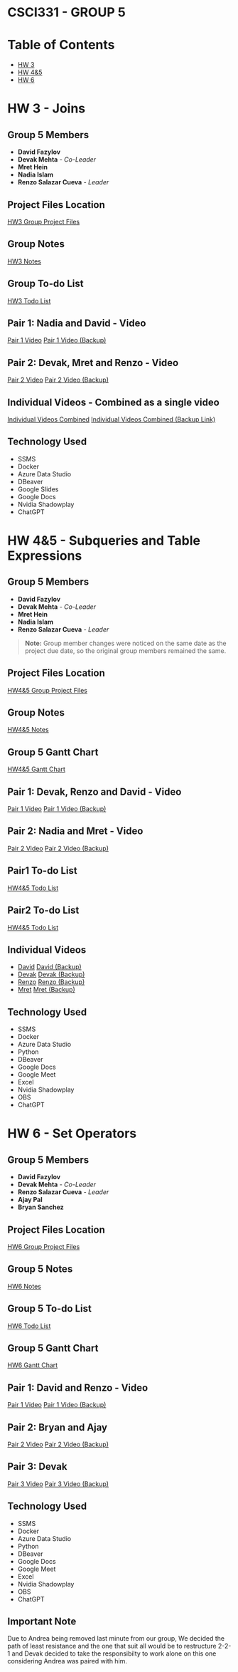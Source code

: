 # CSCI331 - GROUP 5
# Table of Contents
- [HW 3](#hw-3---multiple-queries)
- [HW 4&5](#HW-45---subqueries-and-table-expressions)
- [HW 6](#HW-6-set-operators)

# HW 3 - Joins

## Group 5 Members

- **David Fazylov**
- **Devak Mehta** - *Co-Leader*
- **Mret Hein**
- **Nadia Islam**
- **Renzo Salazar Cueva** - *Leader*

## Project Files Location

[HW3 Group Project Files](https://github.com/rnzsalazar/CSCI331_Group5/tree/master/HW3)

## Group Notes

[HW3 Notes](https://github.com/rnzsalazar/CSCI331_Group5/blob/master/HW3/HW3_Group5_Notes.docx)

## Group To-do List

[HW3 Todo List](https://github.com/rnzsalazar/CSCI331_Group5/blob/master/HW3/Group5_Todo_List.xlsx)

## Pair 1: Nadia and David - Video


[Pair 1 Video](https://youtu.be/NcW2PKwC0go) [Pair 1 Video (Backup)](https://youtu.be/h4A7eVpK1iM)

## Pair 2: Devak, Mret and Renzo - Video

[Pair 2 Video](https://youtu.be/aS7neb4CYiI) [Pair 2 Video (Backup)](https://youtu.be/HNr6GJVerjc)

## Individual Videos - Combined as a single video

[Individual Videos Combined](https://youtu.be/sZ2ZYyynr6A) [Individual Videos Combined (Backup Link)](https://youtu.be/TMRz_TTwk5E)

## Technology Used
- SSMS
- Docker
- Azure Data Studio
- DBeaver
- Google Slides
- Google Docs
- Nvidia Shadowplay
- ChatGPT

# HW 4&5 - Subqueries and Table Expressions

## Group 5 Members

- **David Fazylov**
- **Devak Mehta** - *Co-Leader*
- **Mret Hein**
- **Nadia Islam**
- **Renzo Salazar Cueva** - *Leader*

> **Note:** Group member changes were noticed on the same date as the project due date, so the original group members remained the same.

## Project Files Location

[HW4&5 Group Project Files](https://github.com/rnzsalazar/CSCI331_Group5/tree/master/HW4%265)

## Group Notes

[HW4&5 Notes](https://github.com/rnzsalazar/CSCI331_Group5/blob/master/HW4%265/Group5_Timeline_Group_Meetings.docx)

## Group 5 Gantt Chart

[HW4&5 Gantt Chart](https://github.com/rnzsalazar/CSCI331_Group5/blob/master/HW4%265/Gantt_Group5.xlsx)

## Pair 1: Devak, Renzo and David - Video

[Pair 1 Video](https://youtu.be/hLAMV3JJ6uY) [Pair 1 Video (Backup)](https://youtu.be/bi_cgYn4mF4)

## Pair 2: Nadia and Mret - Video

[Pair 2 Video](https://youtu.be/BEbL4LnBXtc) [Pair 2 Video (Backup)](https://youtu.be/fKjYmZbXwOg)

## Pair1 To-do List

[HW4&5 Todo List](https://github.com/rnzsalazar/CSCI331_Group5/blob/master/HW4%265/Group5_Todo_List_Pair1.xlsx)

## Pair2 To-do List

[HW4&5 Todo List](https://github.com/rnzsalazar/CSCI331_Group5/blob/master/HW4%265/Group5_Todo_List_Pair2.xlsx)

## Individual Videos

- [David](https://youtu.be/0nQIM_gDMR0) [David (Backup)](https://youtu.be/2X30FR2ZYcM) 
- [Devak](https://youtu.be/eWZm08szDpc) [Devak (Backup)](https://youtu.be/PNBpzXMtYsQ)
- [Renzo](https://youtu.be/yyG7J96tn1Q) [Renzo (Backup)](https://youtu.be/Wuixhz1Dbn0)
- [Mret](https://youtu.be/9MUFmLAd640) [Mret (Backup)](https://youtu.be/-y6iaEYEbDs)

## Technology Used
- SSMS
- Docker
- Azure Data Studio
- Python
- DBeaver
- Google Docs
- Google Meet
- Excel
- Nvidia Shadowplay
- OBS
- ChatGPT

# HW 6 - Set Operators

## Group 5 Members

- **David Fazylov**
- **Devak Mehta** - *Co-Leader*
- **Renzo Salazar Cueva** - *Leader*
- **Ajay Pal**
- **Bryan Sanchez**

## Project Files Location

[HW6 Group Project Files](https://github.com/rnzsalazar/CSCI331_Group5/tree/master/HW6)

## Group 5 Notes

[HW6 Notes](https://github.com/rnzsalazar/CSCI331_Group5/blob/master/HW6/Group%205%20Meeting%20Notes%20%E2%80%94%20Homework%206.pdf)

## Group 5 To-do List

[HW6 Todo List](https://github.com/rnzsalazar/CSCI331_Group5/blob/master/HW6/Class%20Time%2010_45-Group%20Number5%20%E2%80%93%20To-do%20list%20for%20Homework%20Number6.xlsx)

## Group 5 Gantt Chart

[HW6 Gantt Chart](https://github.com/rnzsalazar/CSCI331_Group5/blob/master/HW6/Gantt_Group5.xlsx)

## Pair 1: David and Renzo - Video

[Pair 1 Video](https://youtu.be/MdtRSZY-Jr0) [Pair 1 Video (Backup)](https://youtu.be/vJoZ6a1BkbM)

## Pair 2: Bryan and Ajay

[Pair 2 Video](https://youtu.be/pXxHn8OsRXc) [Pair 2 Video (Backup)](https://youtu.be/ZPoaWID2-XE)

## Pair 3: Devak

[Pair 3 Video](https://youtu.be/6wBemuAn7jM) [Pair 3 Video (Backup)](https://youtu.be/--S4jSxgUZk)

## Technology Used
- SSMS
- Docker
- Azure Data Studio
- Python
- DBeaver
- Google Docs
- Google Meet
- Excel
- Nvidia Shadowplay
- OBS
- ChatGPT

## Important Note
Due to Andrea being removed last minute from our group, We decided the path of least resistance and the one that suit all would be to restructure 2-2-1 and Devak decided to take the responsibilty to work alone on this one considering Andrea was paired with him. 
